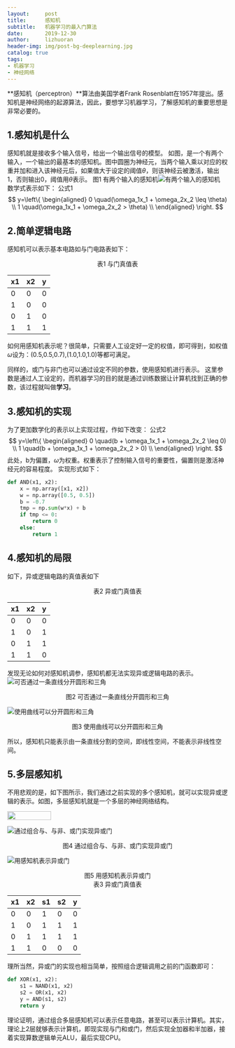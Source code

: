 ```yaml
---
layout:     post
title:      感知机
subtitle:   机器学习的最入门算法
date:       2019-12-30
author:     lizhuoran
header-img: img/post-bg-deeplearning.jpg
catalog: true
tags:
- 机器学习
- 神经网络
---
```


**感知机（perceptron）**算法由美国学者Frank Rosenblatt在1957年提出。感知机是神经网络的起源算法，因此，要想学习机器学习，了解感知机的重要思想是非常必要的。

## 1.感知机是什么
感知机就是接收多个输入信号，给出一个输出信号的模型。
如图，是一个有两个输入，一个输出的最基本的感知机。图中圆圈为神经元，当两个输入乘以对应的权重并加和进入该神经元后，如果值大于设定的阈值$\theta$，则该神经云被激活，输出1，否则输出0，阈值用$\theta​$表示。
图1 有两个输入的感知机![有两个输入的感知机](https://raw.githubusercontent.com/lizhuoranget/pictures/master/7901577959743_.jpg)
数学式表示如下：
公式1 
$$
y=\left\{
\begin{aligned}
0 \quad(\omega_1x_1 + \omega_2x_2 \leq \theta) \\
1 \quad(\omega_1x_1 + \omega_2x_2 > \theta) \\
\end{aligned}
\right.
$$

## 2.简单逻辑电路
感知机可以表示基本电路如与门电路表如下：

<center>表1 与门真值表</center>

|x1|x2|y|
|-|-|-|
|0|0|0|
|1|0|0|
|0|1|0|
|1|1|1|

如何用感知机表示呢？很简单，只需要人工设定好一定的权值，即可得到，如权值$\omega$设为：(0.5,0.5,0.7),(1.0,1.0,1.0)等都可满足。

同样的，或门与非门也可以通过设定不同的参数，使用感知机进行表示。
这里参数是通过人工设定的，而机器学习的目的就是通过训练数据让计算机找到正确的参数，该过程就叫做**学习**。

## 3.感知机的实现
为了更加数学化的表示以上实现过程，作如下改变：
公式2
$$
y=\left\{
\begin{aligned}
0 \quad(b + \omega_1x_1 + \omega_2x_2 \leq 0) \\
1 \quad(b + \omega_1x_1 + \omega_2x_2 > 0) \\
\end{aligned}
\right.
$$
此处，b为偏置，$\omega​$为权重。权重表示了控制输入信号的重要性，偏置则是激活神经元的容易程度。
实现形式如下：

```python
def AND(x1, x2):
	x = np.array([x1, x2])
	w = np.array([0.5, 0.5])
	b = -0.7
	tmp = np.sum(w*x) + b
	if tmp <= 0:
		return 0
	else:
		return 1
```

## 4.感知机的局限
如下，异或逻辑电路的真值表如下

<center>表2 异或门真值表</center>

|x1|x2|y|
|-|-|-|
|0|0|0|
|1|0|1|
|0|1|1|
|1|1|0|
发现无论如何对感知机调参，感知机都无法实现异或逻辑电路的表示。
![可否通过一条直线分开圆形和三角](https://raw.githubusercontent.com/lizhuoranget/pictures/master/7921577959745_.jpg)

<center>图2 可否通过一条直线分开圆形和三角</center>

![使用曲线可以分开圆形和三角](https://raw.githubusercontent.com/lizhuoranget/pictures/master/7911577959744_.jpg)

<center>图3 使用曲线可以分开圆形和三角</center>

所以，感知机只能表示由一条直线分割的空间，即线性空间，不能表示非线性空间。

## 5.多层感知机
不用悲观的是，如下图所示，我们通过之前实现的多个感知机，就可以实现异或逻辑的表示。如图，多层感知机就是一个多层的神经网络结构。

<img src="https://raw.githubusercontent.com/lizhuoranget/pictures/master/7941577959747_.jpg" width="100" height="20" />

![通过组合与、与非、或门实现异或门](https://raw.githubusercontent.com/lizhuoranget/pictures/master/7941577959747_.jpg) 

<center>图4 通过组合与、与非、或门实现异或门</center> 

![用感知机表示异或门](https://raw.githubusercontent.com/lizhuoranget/pictures/master/7951577959748_.jpg)

<center>图5 用感知机表示异或门</center>

<center>表3 异或门真值表</center>

|x1|x2|s1|s2|y|
|-|-|-|-|-|
|0|0|1|0|0|
|1|0|1|1|1|
|0|1|1|1|1|
|1|1|0|0|0|
理所当然，异或门的实现也相当简单，按照组合逻辑调用之前的门函数即可：
```python
def XOR(x1, x2):
	s1 = NAND(x1, x2)
	s2 = OR(x1, x2)
	y = AND(s1, s2)
	return y
```

理论证明，通过组合多层感知机可以表示任意电路，甚至可以表示计算机。其实，理论上2层就够表示计算机，即现实现与门和或门，然后实现全加器和半加器，接着实现算数逻辑单元ALU，最后实现CPU。

